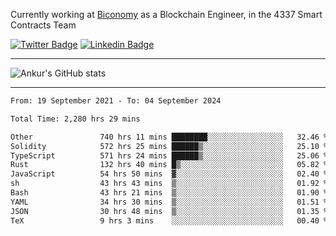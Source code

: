 Currently working at [Biconomy](https://biconomy.io/) as a Blockchain Engineer, in the 4337 Smart Contracts Team

 [![Twitter Badge](https://img.shields.io/badge/-@ankurdubey521-1ca0f1?style=flat-square&labelColor=1ca0f1&logo=twitter&logoColor=white&link=https://twitter.com/ankurdubey521)](https://twitter.com/ankurdubey521) [![Linkedin Badge](https://img.shields.io/badge/-ankurdubey521-blue?style=flat-square&logo=Linkedin&logoColor=white&link=https://www.linkedin.com/in/ankurdubey521/)](https://www.linkedin.com/in/ankurdubey521/)

<hr/>

![Ankur's GitHub stats](https://github-readme-stats.vercel.app/api?username=ankurdubey521&count_private=true&theme=radical)

<hr/>

<!--START_SECTION:waka-->

```txt
From: 19 September 2021 - To: 04 September 2024

Total Time: 2,280 hrs 29 mins

Other               740 hrs 11 mins ████████░░░░░░░░░░░░░░░░░   32.46 %
Solidity            572 hrs 25 mins ██████▒░░░░░░░░░░░░░░░░░░   25.10 %
TypeScript          571 hrs 24 mins ██████▒░░░░░░░░░░░░░░░░░░   25.06 %
Rust                132 hrs 40 mins █▒░░░░░░░░░░░░░░░░░░░░░░░   05.82 %
JavaScript          54 hrs 50 mins  ▓░░░░░░░░░░░░░░░░░░░░░░░░   02.40 %
sh                  43 hrs 43 mins  ▒░░░░░░░░░░░░░░░░░░░░░░░░   01.92 %
Bash                43 hrs 21 mins  ▒░░░░░░░░░░░░░░░░░░░░░░░░   01.90 %
YAML                34 hrs 30 mins  ▒░░░░░░░░░░░░░░░░░░░░░░░░   01.51 %
JSON                30 hrs 48 mins  ▒░░░░░░░░░░░░░░░░░░░░░░░░   01.35 %
TeX                 9 hrs 3 mins    ░░░░░░░░░░░░░░░░░░░░░░░░░   00.40 %
```

<!--END_SECTION:waka-->
